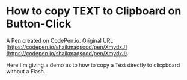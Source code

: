 # How to copy TEXT to Clipboard on Button-Click

A Pen created on CodePen.io. Original URL: [https://codepen.io/shaikmaqsood/pen/XmydxJ](https://codepen.io/shaikmaqsood/pen/XmydxJ).

Here I'm giving a  demo as to how to copy a Text directly to clicpboard without a Flash...